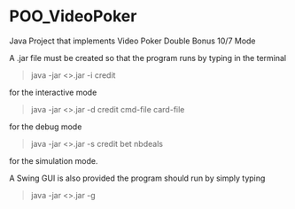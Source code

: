 # POO_VideoPoker
Java Project that implements Video Poker Double Bonus 10/7 Mode

A .jar file must be created so that the program runs by typing in the terminal

 > java -jar <<YOUR-JAR-NAME>>.jar -i credit

for the interactive mode

 > java -jar <<YOUR-JAR-NAME>>.jar -d credit cmd-file card-file

for the debug mode

 > java -jar <<YOUR-JAR-NAME>>.jar -s credit bet nbdeals

for the simulation mode.

A Swing GUI is also provided the program should run by
simply typing
 > java -jar <<YOUR-JAR-NAME>>.jar -g

